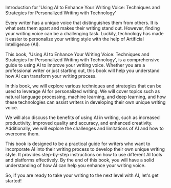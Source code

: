 Introduction for 'Using AI to Enhance Your Writing Voice: Techniques and Strategies for Personalized Writing with Technology'

Every writer has a unique voice that distinguishes them from others. It is what sets them apart and makes their writing stand out. However, finding your writing voice can be a challenging task. Luckily, technology has made it easier to personalize your writing style with the help of Artificial Intelligence (AI).

This book, 'Using AI to Enhance Your Writing Voice: Techniques and Strategies for Personalized Writing with Technology', is a comprehensive guide to using AI to improve your writing voice. Whether you are a professional writer or just starting out, this book will help you understand how AI can transform your writing process.

In this book, we will explore various techniques and strategies that can be used to leverage AI for personalized writing. We will cover topics such as natural language processing, machine learning, and deep learning, and how these technologies can assist writers in developing their own unique writing voice.

We will also discuss the benefits of using AI in writing, such as increased productivity, improved quality and accuracy, and enhanced creativity. Additionally, we will explore the challenges and limitations of AI and how to overcome them.

This book is designed to be a practical guide for writers who want to incorporate AI into their writing process to develop their own unique writing style. It provides step-by-step instructions on how to use different AI tools and platforms effectively. By the end of this book, you will have a solid understanding of how AI can help you enhance your writing voice.

So, if you are ready to take your writing to the next level with AI, let's get started!
